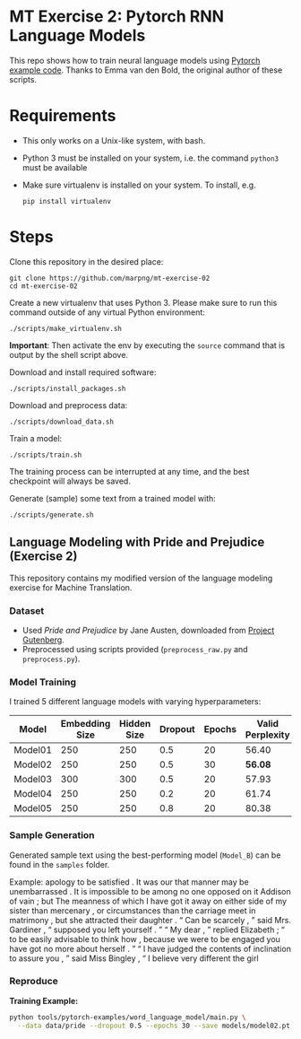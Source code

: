 # MT Exercise 2: Pytorch RNN Language Models

This repo shows how to train neural language models using [Pytorch example code](https://github.com/pytorch/examples/tree/master/word_language_model). Thanks to Emma van den Bold, the original author of these scripts. 

# Requirements

- This only works on a Unix-like system, with bash.
- Python 3 must be installed on your system, i.e. the command `python3` must be available
- Make sure virtualenv is installed on your system. To install, e.g.

    `pip install virtualenv`

# Steps

Clone this repository in the desired place:

    git clone https://github.com/marpng/mt-exercise-02
    cd mt-exercise-02

Create a new virtualenv that uses Python 3. Please make sure to run this command outside of any virtual Python environment:

    ./scripts/make_virtualenv.sh

**Important**: Then activate the env by executing the `source` command that is output by the shell script above.

Download and install required software:

    ./scripts/install_packages.sh

Download and preprocess data:

    ./scripts/download_data.sh

Train a model:

    ./scripts/train.sh

The training process can be interrupted at any time, and the best checkpoint will always be saved.

Generate (sample) some text from a trained model with:

    ./scripts/generate.sh

## Language Modeling with Pride and Prejudice (Exercise 2)
This repository contains my modified version of the language modeling exercise for Machine Translation.

###  Dataset
- Used *Pride and Prejudice* by Jane Austen, downloaded from [Project Gutenberg](https://www.gutenberg.org/ebooks/1342).
- Preprocessed using scripts provided (`preprocess_raw.py` and `preprocess.py`).

###  Model Training
I trained 5 different language models with varying hyperparameters:

| Model    | Embedding Size | Hidden Size | Dropout | Epochs | Valid Perplexity |
|----------|----------------|-------------|---------|--------|------------------|
| Model01  | 250            | 250         | 0.5     | 20     | 56.40            |
| Model02  | 250            | 250         | 0.5     | 30     | **56.08**        |
| Model03  | 300            | 300         | 0.5     | 20     | 57.93            |
| Model04  | 250            | 250         | 0.2     | 20     | 61.74            |
| Model05  | 250            | 250         | 0.8     | 20     | 80.38            |

###  Sample Generation
Generated sample text using the best-performing model (`Model_B`) can be found in the `samples` folder.

Example:
apology to be satisfied . <eos> It was our <unk> that manner may be unembarrassed . <eos> It is impossible
to be among no one opposed on it Addison of vain ; but The meanness of which I have got
it away on either side of my sister than mercenary , or circumstances than the carriage meet in matrimony ,
but she attracted their daughter . <eos> “ Can be scarcely , ” said Mrs. Gardiner , “ supposed you
left yourself . ” “ My dear , ” replied Elizabeth ; “ to be easily advisable to think how
, because we were to be engaged you have got no more about herself . ” “ I have judged
the contents of inclination to assure you , ” said Miss Bingley , “ I believe very different the girl

### Reproduce
**Training Example:**
```bash
python tools/pytorch-examples/word_language_model/main.py \
  --data data/pride --dropout 0.5 --epochs 30 --save models/model02.pt
